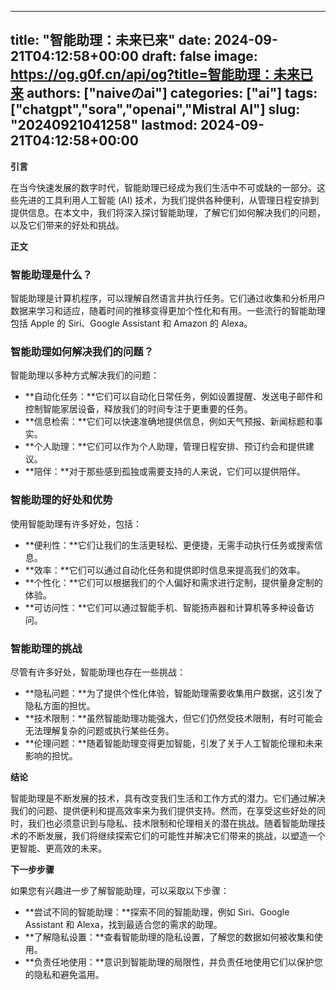 
---
title: "智能助理：未来已来"
date: 2024-09-21T04:12:58+00:00
draft: false
image: https://og.g0f.cn/api/og?title=智能助理：未来已来
authors: ["naiveのai"]
categories: ["ai"]
tags: ["chatgpt","sora","openai","Mistral AI"]
slug: "20240921041258"
lastmod: 2024-09-21T04:12:58+00:00
---
**引言**

在当今快速发展的数字时代，智能助理已经成为我们生活中不可或缺的一部分。这些先进的工具利用人工智能 (AI) 技术，为我们提供各种便利，从管理日程安排到提供信息。在本文中，我们将深入探讨智能助理，了解它们如何解决我们的问题，以及它们带来的好处和挑战。

**正文**

### 智能助理是什么？

智能助理是计算机程序，可以理解自然语言并执行任务。它们通过收集和分析用户数据来学习和适应，随着时间的推移变得更加个性化和有用。一些流行的智能助理包括 Apple 的 Siri、Google Assistant 和 Amazon 的 Alexa。

### 智能助理如何解决我们的问题？

智能助理以多种方式解决我们的问题：

* **自动化任务：**它们可以自动化日常任务，例如设置提醒、发送电子邮件和控制智能家居设备，释放我们的时间专注于更重要的任务。
* **信息检索：**它们可以快速准确地提供信息，例如天气预报、新闻标题和事实。
* **个人助理：**它们可以作为个人助理，管理日程安排、预订约会和提供建议。
* **陪伴：**对于那些感到孤独或需要支持的人来说，它们可以提供陪伴。

### 智能助理的好处和优势

使用智能助理有许多好处，包括：

* **便利性：**它们让我们的生活更轻松、更便捷，无需手动执行任务或搜索信息。
* **效率：**它们可以通过自动化任务和提供即时信息来提高我们的效率。
* **个性化：**它们可以根据我们的个人偏好和需求进行定制，提供量身定制的体验。
* **可访问性：**它们可以通过智能手机、智能扬声器和计算机等多种设备访问。

### 智能助理的挑战

尽管有许多好处，智能助理也存在一些挑战：

* **隐私问题：**为了提供个性化体验，智能助理需要收集用户数据，这引发了隐私方面的担忧。
* **技术限制：**虽然智能助理功能强大，但它们仍然受技术限制，有时可能会无法理解复杂的问题或执行某些任务。
* **伦理问题：**随着智能助理变得更加智能，引发了关于人工智能伦理和未来影响的担忧。

**结论**

智能助理是不断发展的技术，具有改变我们生活和工作方式的潜力。它们通过解决我们的问题、提供便利和提高效率来为我们提供支持。然而，在享受这些好处的同时，我们也必须意识到与隐私、技术限制和伦理相关的潜在挑战。随着智能助理技术的不断发展，我们将继续探索它们的可能性并解决它们带来的挑战，以塑造一个更智能、更高效的未来。

**下一步步骤**

如果您有兴趣进一步了解智能助理，可以采取以下步骤：

* **尝试不同的智能助理：**探索不同的智能助理，例如 Siri、Google Assistant 和 Alexa，找到最适合您的需求的助理。
* **了解隐私设置：**查看智能助理的隐私设置，了解您的数据如何被收集和使用。
* **负责任地使用：**意识到智能助理的局限性，并负责任地使用它们以保护您的隐私和避免滥用。